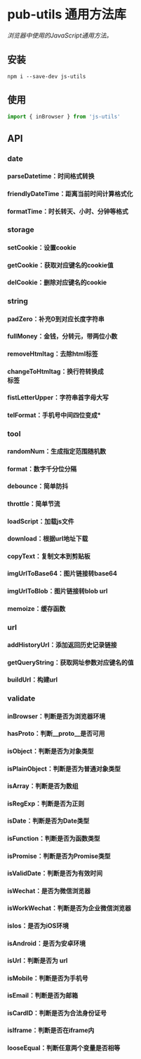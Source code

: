 # pub-utils 通用方法库

*浏览器中使用的JavaScript通用方法。*

## 安装

```shell
npm i --save-dev js-utils
```

## 使用

```js
import { inBrowser } from 'js-utils'
```

## API

### date

#### parseDatetime：时间格式转换

#### friendlyDateTime：距离当前时间计算格式化

#### formatTime：时长转天、小时、分钟等格式

### storage

#### setCookie：设置cookie

#### getCookie：获取对应键名的cookie值

#### delCookie：删除对应键名的cookie

### string

#### padZero：补充0到对应长度字符串

#### fullMoney：金钱，分转元，带两位小数

#### removeHtmltag：去除html标签

#### changeToHtmltag：换行符转换成<br />标签

#### fistLetterUpper：字符串首字母大写

#### telFormat：手机号中间四位变成*

### tool

#### randomNum：生成指定范围随机数

#### format：数字千分位分隔

#### debounce：简单防抖

#### throttle：简单节流

#### loadScript：加载js文件

#### download：根据url地址下载

#### copyText：复制文本到剪贴板

#### imgUrlToBase64：图片链接转base64

#### imgUrlToBlob：图片链接转blob url

#### memoize：缓存函数

### url

#### addHistoryUrl：添加返回历史记录链接

#### getQueryString：获取网址参数对应键名的值

#### buildUrl：构建url

### validate

#### inBrowser：判断是否为浏览器环境

#### hasProto：判断__proto__是否可用

#### isObject：判断是否为对象类型

#### isPlainObject：判断是否为普通对象类型

#### isArray：判断是否为数组

#### isRegExp：判断是否为正则

#### isDate：判断是否为Date类型

#### isFunction：判断是否为函数类型

#### isPromise：判断是否为Promise类型

#### isValidDate：判断是否为有效时间

#### isWechat：是否为微信浏览器

#### isWorkWechat：判断是否为企业微信浏览器

#### isIos：是否为iOS环境

#### isAndroid：是否为安卓环境

#### isUrl：判断是否为 url

#### isMobile：判断是否为手机号

#### isEmail：判断是否为邮箱

#### isCardID：判断是否为合法身份证号

#### isIframe：判断是否在iframe内

#### looseEqual：判断任意两个变量是否相等



